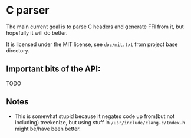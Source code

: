 
# C parser
The main current goal is to parse C headers and generate FFI from it, but hopefully it will 
do better.

It is licensed under the MIT license, see `doc/mit.txt` from project base directory.

## Important bits of the API:

TODO

## Notes

* This is somewhat stupid because it negates code up from(but not including) treekenize,
  but using stuff in `/usr/include/clang-c/Index.h` might be/have been better.
